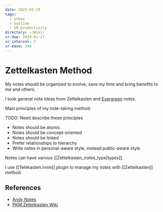 ```yaml
---
date: 2023-03-10
tags:
  - inbox
  - outline
  - SR_productivity
directory: ~/Wiki/
sr-due: 2024-01-27
sr-interval: 2
sr-ease: 244
---
```


# Zettelkasten Method

My notes should be organized to evolve, save my time and bring benefits to me
and others.

I took general note ideas from Zettelkasten and
[Evergreen](https://notes.andymatuschak.org/About_these_notes) notes.

Main principles of my note-taking method:

TODO: Need describe these principles

- Notes should be atomic
- Notes should be concept-oriented
- Notes should be linked
- Prefer relationships to hierarchy
- Write notes in personal-aware style, instead public-aware style

Notes can have various [[Zettelkasten_notes_type|types]].

I use [[Telekasten.nvim]] plugin to manage my notes with [[Zettelkasten]] method.

## References

- [Andy Notes](https://notes.andymatuschak.org/About_these_notes)
- [PKM Zettelkasten Wiki](https://zk.zettel.page/)
